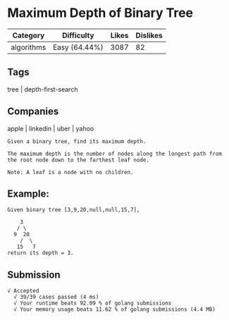 # Maximum Depth of Binary Tree
| Category   | Difficulty    | Likes | Dislikes |
|------------|---------------|-------|----------|
| algorithms | Easy (64.44%) | 3087  | 82       |

## Tags
tree | depth-first-search

## Companies
apple | linkedin | uber | yahoo

```
Given a binary tree, find its maximum depth.

The maximum depth is the number of nodes along the longest path from the root node down to the farthest leaf node.

Note: A leaf is a node with no children.
```
## Example:
```
Given binary tree [3,9,20,null,null,15,7],

    3
   / \
  9  20
    /  \
   15   7
return its depth = 3.
```

## Submission
```
√ Accepted
  √ 39/39 cases passed (4 ms)
  √ Your runtime beats 92.09 % of golang submissions
  √ Your memory usage beats 11.62 % of golang submissions (4.4 MB)
```